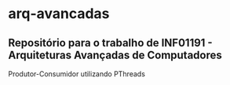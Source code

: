 # arq-avancadas
Repositório para o trabalho de INF01191 - Arquiteturas Avançadas de Computadores
--------------------------------------------------------------------------------
Produtor-Consumidor utilizando PThreads
